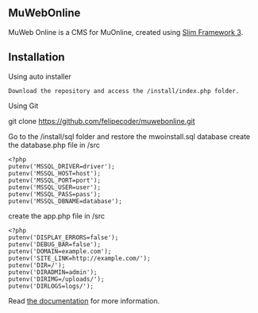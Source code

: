 ## MuWebOnline

MuWeb Online is a CMS for MuOnline, created using [Slim Framework 3](http://www.slimframework.com/).

## Installation

Using auto installer

```
Download the repository and access the /install/index.php folder.
```

Using Git

git clone https://github.com/felipecoder/muwebonline.git

Go to the /install/sql folder and restore the mwoinstall.sql database
create the database.php file in /src

```
<?php
putenv('MSSQL_DRIVER=driver');
putenv('MSSQL_HOST=host');
putenv('MSSQL_PORT=port');
putenv('MSSQL_USER=user');
putenv('MSSQL_PASS=pass');
putenv('MSSQL_DBNAME=database');
```
create the app.php file in /src

```
<?php
putenv('DISPLAY_ERRORS=false');
putenv('DEBUG_BAR=false');
putenv('DOMAIN=example.com');
putenv('SITE_LINK=http://example.com/');
putenv('DIR=/');
putenv('DIRADMIN=admin');
putenv('DIRIMG=/uploads/');
putenv('DIRLOGS=logs/');
```
Read [the documentation](https://muwebonline.com/docs/home) for more information.
